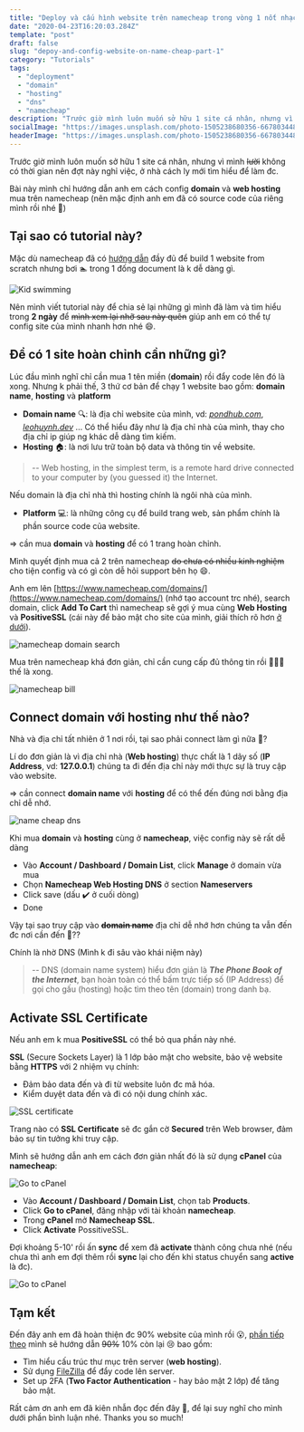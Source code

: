 ```yaml
---
title: "Deploy và cấu hình website trên namecheap trong vòng 1 nốt nhạc [Part 1]"
date: "2020-04-23T16:20:03.284Z"
template: "post"
draft: false
slug: "depoy-and-config-website-on-name-cheap-part-1"
category: "Tutorials"
tags:
  - "deployment"
  - "domain"
  - "hosting"
  - "dns"
  - "namecheap"
description: "Trước giờ mình luôn muốn sở hữu 1 site cá nhân, nhưng vì mình không có thời gian nên đợt này nghỉ việc, ở nhà cách ly mới tìm hiểu để làm đc..."
socialImage: "https://images.unsplash.com/photo-1505238680356-667803448bb6?ixlib=rb-1.2.1&ixid=eyJhcHBfaWQiOjEyMDd9&auto=format&fit=crop&w=2550&q=80"
headerImage: "https://images.unsplash.com/photo-1505238680356-667803448bb6?ixlib=rb-1.2.1&ixid=eyJhcHBfaWQiOjEyMDd9&auto=format&fit=crop&w=2550&q=80"
---
```


Trước giờ mình luôn muốn sở hữu 1 site cá nhân, nhưng vì mình ~~lười~~ không có thời gian nên đợt này nghỉ việc, ở nhà cách ly mới tìm hiểu để làm đc.

Bài này mình chỉ hướng dẫn anh em cách config **domain** và **web hosting** mua trên namecheap (nên mặc định anh em đã có source code của riêng mình rồi nhé 🗿)

## Tại sao có tutorial này?

Mặc dù namecheap đã có [hướng dẫn](https://www.namecheap.com/resource-center/tutorials/building-your-first-website/) đầy đủ để build 1 website from scratch nhưng bơi 🏊 trong 1 đống document là k dễ dàng gì.

![Kid swimming](/media/swim.gif)

Nên mình viết tutorial này để chia sẻ lại những gì mình đã làm và tìm hiểu trong **2 ngày** để ~~mình xem lại nhỡ sau này quên~~ giúp anh em có thể tự config site của mình nhanh hơn nhé 😄.

## Để có 1 site hoàn chỉnh cần những gì?

Lúc đầu mình nghĩ chỉ cần mua 1 tên miền (**domain**) rồi đẩy code lên đó là xong. Nhưng k phải thế, 3 thứ cơ bản để chạy 1 website bao gồm: **domain name**, **hosting** và **platform** 
- **Domain name** 🔍: là địa chỉ website của mình, vd: *[pondhub.com](http://www.thepondhub.com/)*, *[leohuynh.dev](https://leohuynh.dev)* ... Có thể hiểu đây như là địa chỉ nhà của mình, thay cho địa chỉ ip giúp ng khác dễ dàng tìm kiếm.
- **Hosting** 🏠: là nơi lưu trữ toàn bộ data và thông tin về website.
> -- Web hosting, in the simplest term, is a remote hard drive connected to your computer by (you guessed it) the Internet.

Nếu domain là địa chỉ nhà thì hosting chính là ngôi nhà của mình.
- **Platform** 💻: là những công cụ để build trang web, sản phẩm chính là phần source code của website.

=> cần mua **domain** và **hosting** để có 1 trang hoàn chỉnh.

Mình quyết định mua cả 2 trên namecheap ~~do chưa có nhiều kinh nghiệm~~ cho tiện config và có gì còn dễ hỏi support bên họ 😄.

Anh em lên [https://www.namecheap.com/domains/](https://www.namecheap.com/domains/) (nhớ tạo account trc nhé), search domain, click **Add To Cart** thì namecheap sẽ gợi ý mua cùng **Web Hosting** và **PositiveSSL** (cái này để bảo mật cho site của mình, giải thích rõ hơn [ở dưới](#activate-ssl-certificate)).

![namecheap domain search](/media/namecheap1.png)

Mua trên namecheap khá đơn giản, chỉ cần cung cấp đủ thông tin rồi 💸💸💸 thế là xong.

![namecheap bill](/media/bill.png)

## Connect domain với hosting như thế nào?
Nhà và địa chỉ tất nhiên ở 1 nơi rồi, tại sao phải connect làm gì nữa 👀?

Lí do đơn giản là vì địa chỉ nhà (**Web hosting**) thực chất là 1 dãy số (**IP Address**, vd: **127.0.0.1**) chúng ta đi đến địa chỉ này mới thực sự là truy cập vào website.

=> cần connect **domain name** với **hosting** để có thể đến đúng nơi bằng địa chỉ dễ nhớ.

![name cheap dns](/media/dns.jpg)

Khi mua **domain** và **hosting** cùng ở **namecheap**, việc config này sẽ rất dễ dàng
- Vào **Account / Dashboard / Domain List**, click **Manage** ở domain vừa mua
- Chọn **Namecheap Web Hosting DNS** ở section **Nameservers**
- Click save (dấu ✔️ ở cuối dòng)
- Done

Vậy tại sao truy cập vào ~~**domain name**~~ địa chỉ dễ nhớ hơn chúng ta vẫn đến đc nơi cần đến 👀??

Chính là nhờ DNS (Mình k đi sâu vào khái niệm này)
> -- DNS (domain name system) hiểu đơn giản là ***The Phone Book of the Internet***, bạn hoàn toàn có thể bấm trực tiếp số (IP Address) để gọi cho gấu (hosting) hoặc tìm theo tên (domain) trong danh bạ.

## Activate SSL Certificate
Nếu anh em k mua **PositiveSSL** có thể bỏ qua phần này nhé.

**SSL** (Secure Sockets Layer) là 1 lớp bảo mật cho website, bảo vệ website bằng **HTTPS** với 2 nhiệm vụ chính:
- Đảm bảo data đến và đi từ website luôn đc mã hóa.
- Kiểm duyệt data đến và đi có nội dung chính xác.

![SSL certificate](/media/https.png)

Trang nào có **SSL Certificate** sẽ đc gắn cờ **Secured** trên Web browser, đảm bảo sự tin tưởng khi truy cập.

Mình sẽ hướng dẫn anh em cách đơn giản nhất đó là sử dụng **cPanel** của **namecheap**:

![Go to cPanel](/media/cpanel.png)

- Vào **Account / Dashboard / Domain List**, chọn tab **Products**.
- Click **Go to cPanel**, đăng nhập với tài khoản **namecheap**.
- Trong **cPanel** mở **Namecheap SSL**.
- Click **Activate** PossitiveSSL.

Đợi khoảng 5-10' rồi ấn **sync** để xem đã **activate** thành công chưa nhé (nếu chưa thì anh em đợi thêm rồi **sync** lại cho đến khi status chuyển sang **active** là đc).

![Go to cPanel](/media/cpanel3.png)

## Tạm kết
Đến đây anh em đã hoàn thiện đc 90% website của mình rồi 😮, [phần tiếp theo](/posts/deploy-and-config-website-on-namecheap-part-2) mình sẽ hướng dẫn ~~90%~~ 10% còn lại 😢 bao gồm:
- Tìm hiểu cấu trúc thư mục trên server (**web hosting**).
- Sử dụng [FileZilla](https://filezilla-project.org/) để đẩy code lên server.
- Set up 2FA (**Two Factor Authentication** - hay bảo mật 2 lớp) để tăng bảo mật.

Rất cảm ơn anh em đã kiên nhẫn đọc đến đây 🙏, để lại suy nghĩ cho mình dưới phần bình luận nhé. Thanks you so much!
